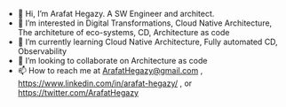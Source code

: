 - 👋 Hi, I’m Arafat Hegazy. A SW Engineer and architect.
- 👀 I’m interested in Digital Transformations, Cloud Native Architecture, The architeture of eco-systems, CD, Architecture as code
- 🌱 I’m currently learning Cloud Native Architecture, Fully automated CD, Observability
- 💞️ I’m looking to collaborate on Architecture as code
- 📫 How to reach me at ArafatHegazy@gmail.com , https://www.linkedin.com/in/arafat-hegazy/ , or https://twitter.com/ArafatHegazy

<!---
ArafatHegazy/ArafatHegazy is a ✨ special ✨ repository because its `README.md` (this file) appears on your GitHub profile.
You can click the Preview link to take a look at your changes.
--->
